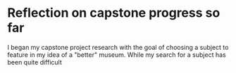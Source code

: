 # Reflection on capstone progress so far
I began my capstone project research with the goal of choosing a subject to feature in my idea of a "better" museum. While my search for a subject has been quite difficult
